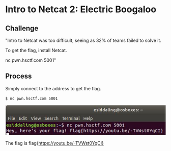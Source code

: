 # Intro to Netcat 2: Electric Boogaloo

## Challenge

"Intro to Netcat was too difficult, seeing as 32% of teams failed to solve it.

To get the flag, install Netcat.

nc pwn.hsctf.com 5001"

## Process

Simply connect to the address to get the flag.

```
$ nc pwn.hsctf.com 5001
```

![Capture.JPG](Capture.JPG)

The flag is flag{https://youtu.be/-TVWst0YqCI}
